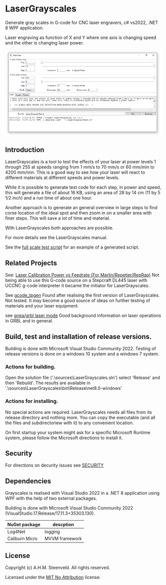 # LaserGrayscales

Generate gray scales in G-code for CNC laser engravers, c# vs2022, .NET 8 WPF application.

Laser engraving as function of X and Y where one axis is changing speed and the other is changing laser power.

<p align="center">
  <img alt="LaserGrayscales started" src=".\doc\bootscreen.png">
</p>

## Introduction

LaserGrayscales is a tool to test the effects of your laser at power levels 1 through 255 at speeds ranging from 1 mm/s to 70 mm/s or 60 mm/min to 4200 mm/min. This is a good way to see how your laser will react to different materials at different speeds and power levels.

While it is possible to generate test code for each step, in power and speed, this will generate a file of about 16 KB, using an area of 28 by 14 cm (11 by 5 1/2 inch) and a run time of about one hour.

Another approach is to generate an general overview in large steps to find corse location of the ideal spot and then zoom in on a smaller area with finer steps. This will save a lot of time and material.

With LaserGrayscales both approaches are possible.

For more details see the LaserGrayscales manual.

See the [full scale test script](LaserGrayscaleTest-fullscale.nc) for an example of a generated script.


## Related Projects

See: [Laser Calibration Power vs Feedrate (For Marlin/Repetier/RepRap)](https://www.thingiverse.com/thing:3349071)
Not being able to use this G-code source on a Stepcraft DL445 laser with UCCNC g-code interpreter it became the initiator for LaserGrayscales.

See [gcode_tpgen](https://github.com/vector76/gcode_tpgen)
Found after realising the first version of LaserGrayscales. Not tested. It may become a good source of ideas on further testing of materials and your laser equipment.

see [gnea/grbl laser mode](https://github.com/gnea/grbl/wiki/Grbl-v1.1-Laser-Mode)
Good background information on laser operations in GRBL and in general.


## Build, test and installation of release versions.

Building is done with Microsoft Visual Studio Community 2022. Testing of release versions is done on a windows 10 system and a windows 7 system.

### Actions for building.

Open the solution file ('.\sources\LaserGrayscales.sln') select 'Release' and then 'Rebuild'.
The results are available in '.\sources\LaserGrayscales\bin\Release\net8.0-windows'

### Actions for installing.

No special actions are required. LaserGrayscales needs all files from its release directory and nothing more. You can copy the executable (and all the files and subdirectoriew with it) to any convenient location.

On first startup your system might ask for a specific Microsoft Runtime system, please follow the Microsoft directions to install it.


## Security

For directions on decurity issues see [SECURITY](SECURITY.md)

## Dependencies

Grayscales is realised with Visual Studio 2022 in a .NET 8 application using WPF with the help of two external packages.

Building is done with Microsoft Visual Studio Community 2022 (VisualStudio.17.Release/17.11.3+35303.130).


| NuGet package | descption |
| ------------- | --------- |
| Log4Net | logging |
| Caliburn Micro | MVVM framework |


## License

Copyright (c) A.H.M. Steenveld. All rights reserved.

Licensed under the [MIT No Attribution](LICENSE.txt) license.

